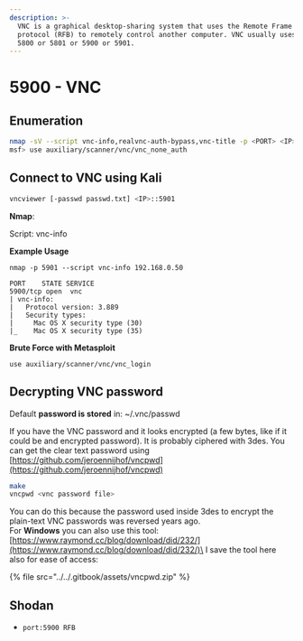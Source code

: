 ```yaml
---
description: >-
  VNC is a graphical desktop-sharing system that uses the Remote Frame Buffer
  protocol (RFB) to remotely control another computer. VNC usually uses ports
  5800 or 5801 or 5900 or 5901.
---
```


# 5900 - VNC

## Enumeration

```bash
nmap -sV --script vnc-info,realvnc-auth-bypass,vnc-title -p <PORT> <IP>
msf> use auxiliary/scanner/vnc/vnc_none_auth
```

## Connect to VNC using Kali

```bash
vncviewer [-passwd passwd.txt] <IP>::5901
```

**Nmap**:&#x20;

Script: vnc-info&#x20;

&#x20;**Example Usage**&#x20;

```
nmap -p 5901 --script vnc-info 192.168.0.50

PORT    STATE SERVICE 
5900/tcp open  vnc 
| vnc-info: 
|   Protocol version: 3.889 
|   Security types: 
|     Mac OS X security type (30) 
|_    Mac OS X security type (35) 
```

**Brute Force with Metasploit**&#x20;

```
use auxiliary/scanner/vnc/vnc_login
```

## Decrypting VNC password

Default **password is stored** in: \~/.vnc/passwd

If you have the VNC password and it looks encrypted (a few bytes, like if it could be and encrypted password). It is probably ciphered with 3des. You can get the clear text password using [https://github.com/jeroennijhof/vncpwd](https://github.com/jeroennijhof/vncpwd)

```bash
make
vncpwd <vnc password file>
```

You can do this because the password used inside 3des to encrypt the plain-text VNC passwords was reversed years ago.\
For **Windows** you can also use this tool: [https://www.raymond.cc/blog/download/did/232/](https://www.raymond.cc/blog/download/did/232/)\
I save the tool here also for ease of access:

{% file src="../../.gitbook/assets/vncpwd.zip" %}

## Shodan

* `port:5900 RFB`
